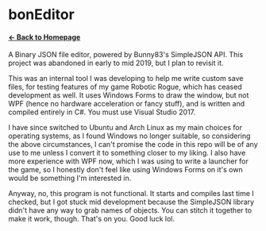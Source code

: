 # bonEditor
#### [← Back to Homepage](https://fluffapparition.github.io/)

A Binary JSON file editor, powered by Bunny83's SimpleJSON API. This project was abandoned in early to mid 2019, but I plan to revisit it.

This was an internal tool I was developing to help me write custom save files, for testing features of my game Robotic Rogue, which has ceased development as well. It uses Windows Forms to draw the window, but not WPF (hence no hardware acceleration or fancy stuff), and is written and compiled entirely in C#. You must use Visual Studio 2017.

I have since switched to Ubuntu and Arch Linux as my main choices for operating systems, as I found Windows no longer suitable, so considering the above circumstances, I can't promise the code in this repo will be of any use to me unless I convert it to something closer to my liking. I also have more experience with WPF now, which I was using to write a launcher for the game, so I honestly don't feel like using Windows Forms on it's own would be something I'm interested in.

Anyway, no, this program is not functional. It starts and compiles last time I checked, but I got stuck mid development because the SimpleJSON library didn't have any way to grab names of objects. You can stitch it together to make it work, though. That's on you. Good luck lol.
